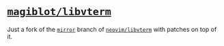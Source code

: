 # [`magiblot/libvterm`](https://github.com/magiblot/libvterm)

Just a fork of the [`mirror`](https://github.com/neovim/libvterm/tree/mirror) branch of [`neovim/libvterm`](https://github.com/neovim/libvterm) with patches on top of it.
